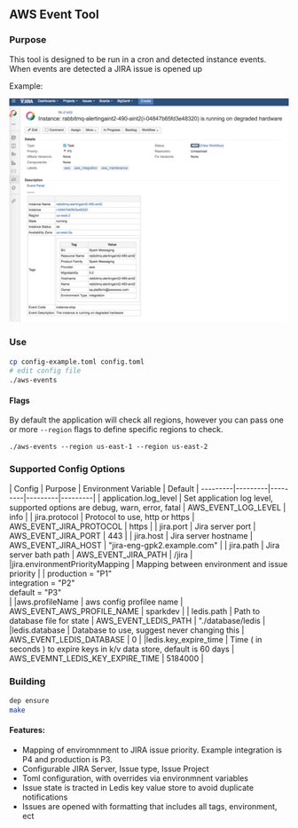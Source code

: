 ## AWS Event Tool


### Purpose

This tool is designed to be run in a cron and detected instance events.  When events are detected a JIRA issue is opened up

Example:

![Ticket Example](contrib/example.png?v=4&s=200)

### Use

```bash
cp config-example.toml config.toml
# edit config file
./aws-events
```

#### Flags

By default the application will check all regions, however you can pass one or more `--region` flags to define specific regions to check.

```
./aws-events --region us-east-1 --region us-east-2
```

### Supported Config Options

| Config | Purpose | Environment Variable | Default |
---------|---------|---------|---------|---------|
| application.log_level | Set application log level, supported options are debug, warn, error, fatal | AWS_EVENT_LOG_LEVEL |  info |
| jira.protocol  | Protocol to use, http or https | AWS_EVENT_JIRA_PROTOCOL | https | 
| jira.port  | Jira server port | AWS_EVENT_JIRA_PORT | 443 | 
| jira.host  | Jira server hostname | AWS_EVENT_JIRA_HOST | "jira-eng-gpk2.example.com" | 
| jira.path  | Jira server bath path | AWS_EVENT_JIRA_PATH | /jira |
|jira.environmentPriorityMapping | Mapping between environment and issue priority | | production = "P1" <br/> integration = "P2"<br/> default    = "P3" <br/> | 
|aws.profileName | aws config profilee name |  AWS_EVENT_AWS_PROFILE_NAME | sparkdev |
| ledis.path | Path to database file for state |  AWS_EVENT_LEDIS_PATH | "./database/ledis | 
|ledis.database | Database to use, suggest never changing this | AWS_EVENT_LEDIS_DATABASE | 0 |
|ledis.key_expire_time | Time ( in seconds ) to expire keys in k/v data store, default is 60 days | AWS_EVEMNT_LEDIS_KEY_EXPIRE_TIME | 5184000 |

### Building

```bash
dep ensure
make
```

#### Features:

* Mapping of enviromnment to JIRA issue priority.  Example integration is P4 and production is P3.
* Configurable JIRA Server, Issue type, Issue Project
* Toml configuration, with overrides via environmnent variables
* Issue state is tracted in Ledis key value store to avoid duplicate notifications
* Issues are opened with formatting that includes all tags, environment, ect